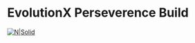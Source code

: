 # EvolutionX Perseverence Build

[![N|Solid](https://media.discordapp.net/attachments/670520495841476608/750719866884980766/Dark.png)](https://automatedtek.com)
